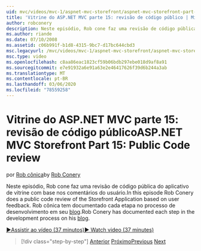 ```yaml
---
uid: mvc/videos/mvc-1/aspnet-mvc-storefront/aspnet-mvc-storefront-part-15-public-code-review
title: 'Vitrine do ASP.NET MVC parte 15: revisão de código público | Microsoft Docs'
author: robconery
description: Neste episódio, Rob cone faz uma revisão de código pública do aplicativo de vitrine com base nos comentários do usuário. Rob cônica tem documentado cada etapa no desenvolvimento...
ms.author: riande
ms.date: 07/10/2008
ms.assetid: c06b991f-b1d8-4315-9bc7-d17bc644cbd3
msc.legacyurl: /mvc/videos/mvc-1/aspnet-mvc-storefront/aspnet-mvc-storefront-part-15-public-code-review
msc.type: video
ms.openlocfilehash: c8aa86eac1823cf59b06bdb297ebe018d9af8a91
ms.sourcegitcommit: e7e91932a6e91a63e2e46417626f39d6b244a3ab
ms.translationtype: MT
ms.contentlocale: pt-BR
ms.lasthandoff: 03/06/2020
ms.locfileid: "78559258"
---
```

# <a name="aspnet-mvc-storefront-part-15-public-code-review"></a><span data-ttu-id="0adaa-104">Vitrine do ASP.NET MVC parte 15: revisão de código público</span><span class="sxs-lookup"><span data-stu-id="0adaa-104">ASP.NET MVC Storefront Part 15: Public Code review</span></span>

<span data-ttu-id="0adaa-105">por [Rob cônica](https://github.com/robconery)</span><span class="sxs-lookup"><span data-stu-id="0adaa-105">by [Rob Conery](https://github.com/robconery)</span></span>

<span data-ttu-id="0adaa-106">Neste episódio, Rob cone faz uma revisão de código pública do aplicativo de vitrine com base nos comentários do usuário.</span><span class="sxs-lookup"><span data-stu-id="0adaa-106">In this episode Rob Conery does a public code review of the Storefront Application based on user feedback.</span></span> <span data-ttu-id="0adaa-107">Rob cônica tem documentado cada etapa no processo de desenvolvimento em seu [blog](http://blog.wekeroad.com/mvc-storefront/mvcstore-part-15/).</span><span class="sxs-lookup"><span data-stu-id="0adaa-107">Rob Conery has documented each step in the development process on his [blog](http://blog.wekeroad.com/mvc-storefront/mvcstore-part-15/).</span></span>

[<span data-ttu-id="0adaa-108">&#9654;Assistir ao vídeo (37 minutos)</span><span class="sxs-lookup"><span data-stu-id="0adaa-108">&#9654; Watch video (37 minutes)</span></span>](https://channel9.msdn.com/Blogs/ASP-NET-Site-Videos/aspnet-mvc-storefront-part-15-public-code-review)

> [!div class="step-by-step"]
> <span data-ttu-id="0adaa-109">[Anterior](aspnet-mvc-storefront-part-14-rich-client-interaction.md)
> [Próximo](aspnet-mvc-storefront-part-16-membership-redo-with-openid.md)</span><span class="sxs-lookup"><span data-stu-id="0adaa-109">[Previous](aspnet-mvc-storefront-part-14-rich-client-interaction.md)
[Next](aspnet-mvc-storefront-part-16-membership-redo-with-openid.md)</span></span>
